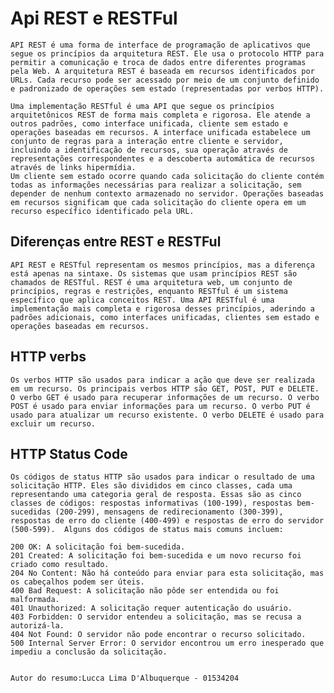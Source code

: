  # Api REST e RESTFul

    API REST é uma forma de interface de programação de aplicativos que segue os princípios da arquitetura REST. Ele usa o protocolo HTTP para permitir a comunicação e troca de dados entre diferentes programas pela Web. A arquitetura REST é baseada em recursos identificados por URLs. Cada recurso pode ser acessado por meio de um conjunto definido e padronizado de operações sem estado (representadas por verbos HTTP).

    Uma implementação RESTful é uma API que segue os princípios arquitetônicos REST de forma mais completa e rigorosa. Ele atende a outros padrões, como interface unificada, cliente sem estado e operações baseadas em recursos. A interface unificada estabelece um conjunto de regras para a interação entre cliente e servidor, incluindo a identificação de recursos, sua operação através de representações correspondentes e a descoberta automática de recursos através de links hipermídia.
    Um cliente sem estado ocorre quando cada solicitação do cliente contém todas as informações necessárias para realizar a solicitação, sem depender de nenhum contexto armazenado no servidor. Operações baseadas em recursos significam que cada solicitação do cliente opera em um recurso específico identificado pela URL.



## Diferenças entre REST e RESTFul

    API REST e RESTful representam os mesmos princípios, mas a diferença está apenas na sintaxe. Os sistemas que usam princípios REST são chamados de RESTful. REST é uma arquitetura web, um conjunto de princípios, regras e restrições, enquanto RESTful é um sistema específico que aplica conceitos REST. Uma API RESTful é uma implementação mais completa e rigorosa desses princípios, aderindo a padrões adicionais, como interfaces unificadas, clientes sem estado e operações baseadas em recursos.

## HTTP verbs

    Os verbos HTTP são usados para indicar a ação que deve ser realizada em um recurso. Os principais verbos HTTP são GET, POST, PUT e DELETE. O verbo GET é usado para recuperar informações de um recurso. O verbo POST é usado para enviar informações para um recurso. O verbo PUT é usado para atualizar um recurso existente. O verbo DELETE é usado para excluir um recurso.

## HTTP Status Code

    Os códigos de status HTTP são usados para indicar o resultado de uma solicitação HTTP. Eles são divididos em cinco classes, cada uma representando uma categoria geral de resposta. Essas são as cinco classes de códigos: respostas informativas (100-199), respostas bem-sucedidas (200-299), mensagens de redirecionamento (300-399), respostas de erro do cliente (400-499) e respostas de erro do servidor (500-599).  Alguns dos códigos de status mais comuns incluem:

    200 OK: A solicitação foi bem-sucedida.
    201 Created: A solicitação foi bem-sucedida e um novo recurso foi criado como resultado.
    204 No Content: Não há conteúdo para enviar para esta solicitação, mas os cabeçalhos podem ser úteis.
    400 Bad Request: A solicitação não pôde ser entendida ou foi malformada.
    401 Unauthorized: A solicitação requer autenticação do usuário.
    403 Forbidden: O servidor entendeu a solicitação, mas se recusa a autorizá-la.
    404 Not Found: O servidor não pode encontrar o recurso solicitado.
    500 Internal Server Error: O servidor encontrou um erro inesperado que impediu a conclusão da solicitação.


    Autor do resumo:Lucca Lima D'Albuquerque - 01534204